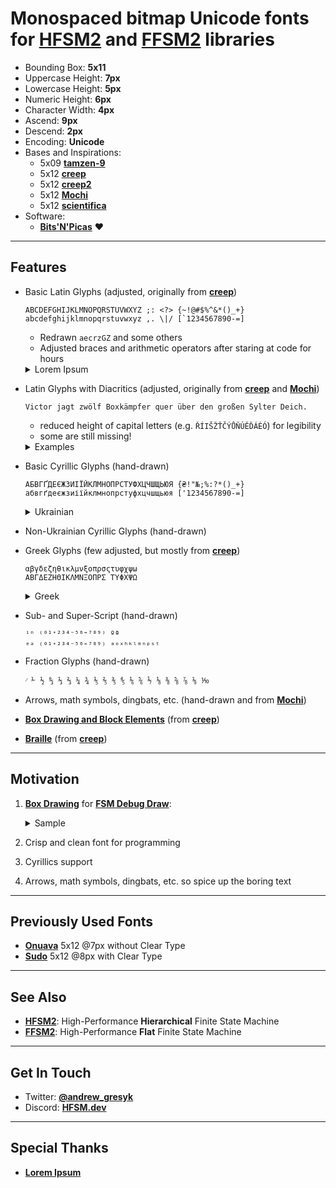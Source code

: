 # Monospaced bitmap Unicode fonts for **[HFSM2](https://hfsm.dev)** and **[FFSM2](https://flat.hfsm.dev)** libraries

- Bounding Box: **5x11**
- Uppercase Height: **7px**
- Lowercase Height: **5px**
- Numeric Height: **6px**
- Character Width: **4px**
- Ascend: **9px**
- Descend: **2px**
- Encoding: **Unicode**
- Bases and Inspirations:
    - 5x09 **[tamzen-9](https://github.com/sunaku/tamzen-font#tamzen-9)**
    - 5x12 **[creep](https://github.com/romeovs/creep)**
    - 5x12 **[creep2](https://github.com/raymond-w-ko/creep2)**
    - 5x12 **[Mochi](https://addy-dclxvi.github.io/post/bitmap-fonts/#mochi)**
    - 5x12 **[scientifica](https://github.com/nerdypepper/scientifica)**
- Software:
    - **[Bits'N'Picas](https://github.com/kreativekorp/bitsnpicas)** ❤

---

## Features

- Basic Latin Glyphs (adjusted, originally from **[creep](https://github.com/romeovs/creep)**)
    ```
    ABCDEFGHIJKLMNOPQRSTUVWXYZ ;: <?> {~!@#$%^&*()_+}
    abcdefghijklmnopqrstuvwxyz ,. \|/ [`1234567890-=]
    ```
    - Redrawn `aecrzGZ` and some others
    - Adjusted braces and arithmetic operators after staring at code for hours

    <details>
        <summary>Lorem Ipsum</summary>

        ```
        At vero eos et accusamus et iusto odio dignissimos ducimus qui blanditiis praesentium voluptatum deleniti atque corrupti quos dolores et quas molestias excepturi sint occaecati cupiditate non provident, similique sunt in culpa qui officia deserunt mollitia animi, id est laborum et dolorum fuga. Et harum quidem rerum facilis est et expedita distinctio. Nam libero tempore, cum soluta nobis est eligendi optio cumque nihil impedit quo minus id quod maxime placeat facere possimus, omnis voluptas assumenda est, omnis dolor repellendus. Temporibus autem quibusdam et aut officiis debitis aut rerum necessitatibus saepe eveniet ut et voluptates repudiandae sint et molestiae non recusandae. Itaque earum rerum hic tenetur a sapiente delectus, ut aut reiciendis voluptatibus maiores alias consequatur aut perferendis doloribus asperiores repellat.
        ```
    </details>
    
- Latin Glyphs with Diacritics (adjusted, originally from **[creep](https://github.com/romeovs/creep)** and **[Mochi](https://addy-dclxvi.github.io/post/bitmap-fonts/#mochi)**)
    ```
    Victor jagt zwölf Boxkämpfer quer über den großen Sylter Deich.
    ```
    - reduced height of capital letters (e.g. `ŘÍIŠŽŤČÝŮŇÚĚĎÁÉÓ`) for legibility
    - some are still missing!

    <details>
        <summary>Examples</summary>

        ```
        Příliš žluťoučký kůň úpěl ďábelské ódy.
        Høj bly gom vandt fræk sexquiz på wc.
        Victor jagt zwölf Boxkämpfer quer über den großen Sylter Deich.
        Glāžšķūņa rūķīši dzērumā čiepj Baha koncertflīģeļu vākus.
        Stróż pchnął kość w quiz gędźb vel fax myjń.
        Pijamalı hasta yağız şoföre çabucak güvendi.
        ```
    </details>

- Basic Cyrillic Glyphs (hand-drawn)
    ```
    АБВГҐДЕЄЖЗИІЇЙКЛМНОПРСТУФХЦЧШЩЬЮЯ {₴!"№;%:?*()_+}
    абвгґдеєжзиіїйклмнопрстуфхцчшщьюя ['1234567890-=]
    ```

    <details>
        <summary>Ukrainian</summary>

        ```
        З'їв аґрусу — та ягода цілюща б'є жах інфекцій шипучим „ь“.
        ```
    </details>

- Non-Ukrainian Cyrillic Glyphs (hand-drawn)

- Greek Glyphs (few adjusted, but mostly from **[creep](https://github.com/romeovs/creep)**)
    ```
    αβγδεζηθικλμνξοπρσςτυφχψω
    ΑΒΓΔΕΖΗΘΙΚΛΜΝΞΟΠΡΣ ΤΥΦΧΨΩ
    ```

    <details>
        <summary>Greek</summary>

        ```
        Τάχιστη αλώπηξ βαφής ψημένη γη, δρασκελίζει υπέρ νωθρού κυνός.
        ```
    </details>

- Sub- and Super-Script (hand-drawn)
    ```
    ⁱⁿ ⁽⁰¹⁺²³⁴⁻⁵⁶⁼⁷⁸⁹⁾ ºª
    ₑₔ ₍₀₁₊₂₃₄₋₅₆₌₇₈₉₎ ₐₒₓₕₖₗₘₙₚₛₜ
    ```

- Fraction Glyphs (hand-drawn)
    ```
    ⁄ ⅟ ½ ↉ ⅓ ⅔ ¼ ¾ ⅕ ⅖ ⅗ ⅘ ⅙ ⅚ ⅐ ⅛ ⅜ ⅝ ⅞ ⅑ ⅒
    ```

- Arrows, math symbols, dingbats, etc. (hand-drawn and from **[Mochi](https://addy-dclxvi.github.io/post/bitmap-fonts/#mochi)**)

- **[Box Drawing and Block Elements](https://github.com/romeovs/creep#box-drawing)** (from **[creep](https://github.com/romeovs/creep)**)

- **[Braille](https://github.com/romeovs/creep#braille-and-drawille)** (from **[creep](https://github.com/romeovs/creep)**)

---

## Motivation

1. [**Box Drawing**](https://github.com/romeovs/creep#box-drawing) for [**FSM Debug Draw**](https://gresyk.dev/features/2018/01/15/hfsm-magic.html):
    <details>
        <summary>Sample</summary>

        ```
        ┌ TopLevelState
        └ TopLevelRegion
        ╟ OrthogonalRegion
        ║ ╟ OrthogonalState1
        ║ ╙ OrthogonalState2
        ╟─┬ PeerState1
        ║ └ PeerState2
        ╟ CompositeRegion
        ║ ├ CompositeState1
        ║ └ CompositeState2
        ╙─╥ OrthogonalPeerState1
            ╙ OrthogonalPeerState2
        ```
    </details>
1. Crisp and clean font for programming
1. Cyrillics support
1. Arrows, math symbols, dingbats, etc. so spice up the boring text

---

## Previously Used Fonts

- **[Onuava](https://www.dafont.com/onuava.font)** 5x12 @7px without Clear Type
- **[Sudo](https://www.kutilek.de/sudo-font/)** 5x12 @8px with Clear Type

---

## See Also

- **[HFSM2](https://hfsm.dev)**: High-Performance **Hierarchical** Finite State Machine
- **[FFSM2](https://flat.hfsm.dev)**: High-Performance **Flat** Finite State Machine

---

## Get In Touch

- Twitter: **[@andrew_gresyk](https://www.twitter.com/andrew_gresyk)**
- Discord: **[HFSM.dev](https://discord.gg/v4t3tzh)**

---

## Special Thanks

- **[Lorem Ipsum](https://www.lipsum.com/)**
